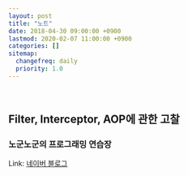 ```yaml
---
layout: post
title: "노트"
date: 2018-04-30 09:00:00 +0900
lastmod: 2020-02-07 11:00:00 +0900
categories: []
sitemap:
  changefreq: daily
  priority: 1.0
---
```


<br/>

## Filter, Interceptor, AOP에 관한 고찰
### 노군노군의 프로그래밍 연습장
Link: [네이버 블로그](http://blog.naver.com/PostView.nhn?blogId=fortunerain&logNo=220964510870&parentCategoryNo=&categoryNo=69&viewDate=&isShowPopularPosts=true&from=search)

